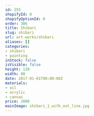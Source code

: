 ```yaml
---
id: 255
shopifyId: 0
shopifyOptionId: 0
order: 306
title: Shibari
slug: shibari
url: art-works/shibari
aliases: []
categories:
- shibari
- painting
inStock: false
isVisible: false
height: 120
width: 80
date: 2017-01-01T00:00:00Z
materials:
- oil
- acrylic
- canvas
price: 2000
mainImage: shibari_1_with_out_line.jpg
---
```

